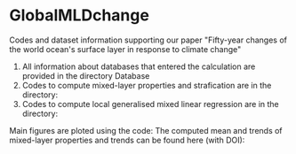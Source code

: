 # GlobalMLDchange
Codes and dataset information supporting our paper "Fifty-year changes of the world ocean's surface layer in response to climate change"

1) All information about databases that entered the calculation are provided in the directory Database
2) Codes to compute mixed-layer properties and strafication are in the directory: 
3) Codes to compute local generalised mixed linear regression are in the directory: 

Main figures are ploted using the code: 
The computed mean and trends of mixed-layer properties and trends can be found here (with DOI): 

